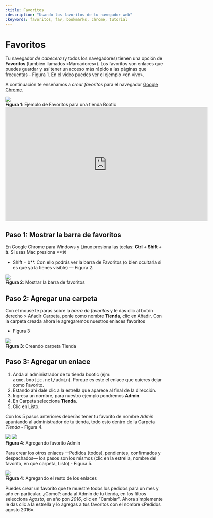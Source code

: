 ```yaml
---
:title: Favoritos
:description: "Usando los favoritos de tu navegador web"
:keywords: favoritos, fav, bookmarks, chrome, tutorial
---
```


# Favoritos

Tu navegador _de cabecera_ (y todos los navegadores) tienen una opción de **Favoritos** (también llamados
«Marcadores»). Los favoritos son enlaces que puedes guardar y así tener un acceso más rápido a las páginas que
frecuentas - Figura 1. En el video puedes ver el ejemplo «en vivo».

A continuación te enseñamos a _crear favoritos_ para el navegador [Google Chrome](https://www.google.com/chrome/browser/desktop/).


<div class="captura">
  <div class="c-contenido">
      <img src="/img/tutoriales/favoritos.png">
  </div>
  <div class="c-pie"><strong>Figura 1</strong>: Ejemplo de Favoritos para una tienda Bootic</div>
</div>

<iframe width="640" height="360" src="https://www.youtube.com/embed/VQkv1YuDpAA" frameborder="0"
allowfullscreen></iframe>

## Paso 1: Mostrar la barra de favoritos

En Google Chrome para Windows y Linux presiona las teclas: **Ctrl + Shift + b**. Si usas Mac presiona **⌘
+ Shift + b**. Con ello podrás ver la barra de Favoritos (o bien ocultarla si es que ya la tienes visible)
  — Figura 2.

<div class="captura">
  <div class="c-contenido">
      <img src="/img/tutoriales/favoritos-mostrar.png">
  </div>
  <div class="c-pie"><strong>Figura 2</strong>: Mostrar la barra de favoritos</div>
</div>

## Paso 2: Agregar una carpeta

Con el mouse te paras sobre la _barra de favoritos_ y le das clic al botón derecho > Añadir Carpeta, ponle como
nombre **Tienda**, clic en Añadir. Con la carpeta creada ahora le agregaremos nuestros enlaces favoritos
- Figura 3

<div class="captura">
  <div class="c-contenido">
      <img src="/img/tutoriales/fav-agrega-carpeta.png">
  </div>
  <div class="c-pie"><strong>Figura 3</strong>: Creando carpeta Tienda </div>
</div>

## Paso 3: Agregar un enlace

1. Anda al administrador de tu tienda bootic (ejm: <kbd>acme.bootic.net/admin</kbd>). Porque es este el enlace
   que quieres dejar como Favorito.
2. Estando ahí dale clic a la estrella que aparece al final de la dirección.
3. Ingresa un nombre, para nuestro ejemplo pondremos **Admin**.
4. En Carpeta selecciona **Tienda**.
5. Clic en Listo.

Con los 5 pasos anteriores deberías tener tu favorito de nombre _Admin_ apuntando al administrador
de tu tienda, todo esto dentro de la Carpeta _Tienda_ - Figura 4.

<div class="captura">
  <div class="c-contenido">
      <img src="/img/tutoriales/fav-agrega-link1.png">
      <img src="/img/tutoriales/fav-agrega-link2.png">
  </div>
  <div class="c-pie"><strong>Figura 4</strong>: Agregando favorito Admin </div>
</div>

Para crear los otros enlaces —Pedidos (todos), pendientes, confirmados y despachados— los pasos son los mismos
(clic en la estrella, nombre del favorito, en qué carpeta, Listo) - Figura 5.

<div class="captura">
  <div class="c-contenido">
      <img src="/img/tutoriales/fav-todos.png">
  </div>
  <div class="c-pie"><strong>Figura 4</strong>: Agregando el resto de los enlaces</div>
</div>

<div class="note tip">
  <p>
    Puedes crear un favorito que te muestre todos los pedidos para un mes y año en particular. ¿Cómo?: anda al
    Admin de tu tienda, en los filtros selecciona <em>Agosto</em>, en año pon <em>2016</em>, clic en
    "Cambiar". Ahora simplemente le das clic a la estrella y lo agregas a tus favoritos con el nombre «Pedidos
    agosto 2016».
  </p>
</div>
